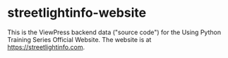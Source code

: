 # streetlightinfo-website
This is the ViewPress backend data ("source code") for the Using Python Training Series Official Website. The website is at https://streetlightinfo.com.

